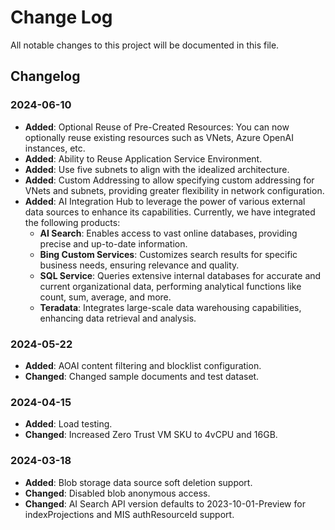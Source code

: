 
# Change Log
All notable changes to this project will be documented in this file.
 
## Changelog

### 2024-06-10
- **Added**: Optional Reuse of Pre-Created Resources: You can now optionally reuse existing resources such as VNets, Azure OpenAI instances, etc.
- **Added**: Ability to Reuse Application Service Environment.
- **Added**: Use five subnets to align with the idealized architecture.
- **Added**: Custom Addressing to allow specifying custom addressing for VNets and subnets, providing greater flexibility in network configuration.
- **Added**: AI Integration Hub to leverage the power of various external data sources to enhance its capabilities. Currently, we have integrated the following products:
    - **AI Search**: Enables access to vast online databases, providing precise and up-to-date information.
    - **Bing Custom Services**: Customizes search results for specific business needs, ensuring relevance and quality.
    - **SQL Service**: Queries extensive internal databases for accurate and current organizational data, performing analytical functions like count, sum, average, and more.
    - **Teradata**: Integrates large-scale data warehousing capabilities, enhancing data retrieval and analysis.

### 2024-05-22
- **Added**: AOAI content filtering and blocklist configuration.
- **Changed**: Changed sample documents and test dataset.

### 2024-04-15
- **Added**: Load testing.
- **Changed**: Increased Zero Trust VM SKU to 4vCPU and 16GB.

### 2024-03-18
- **Added**: Blob storage data source soft deletion support.
- **Changed**: Disabled blob anonymous access.
- **Changed**: AI Search API version defaults to 2023-10-01-Preview for indexProjections and MIS authResourceId support.